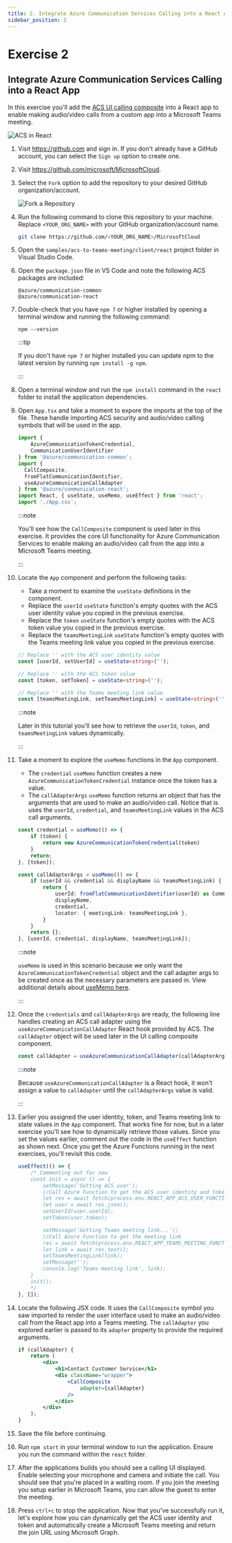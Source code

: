 ```yaml
---
title: 2. Integrate Azure Communication Services Calling into a React App
sidebar_position: 2
---
```


# Exercise 2

## Integrate Azure Communication Services Calling into a React App

In this exercise you'll add the [ACS UI calling composite](https://azure.github.io/communication-ui-library/?path=/docs/composites-call-joinexistingcall--join-existing-call) into a React app to enable making audio/video calls from a custom app into a Microsoft Teams meeting.

![ACS in React](/img/acs-to-teams/2-acs-react.png "ACS in React")

1. Visit https://github.com and sign in. If you don't already have a GitHub account, you can select the `Sign up` option to create one.

1. Visit https://github.com/microsoft/MicrosoftCloud.

1. Select the `Fork` option to add the repository to your desired GitHub organization/account.

    ![Fork a Repository](/img/acs-to-teams/fork-repo.png "Fork a Repository")

1. Run the following command to clone this repository to your machine. Replace `<YOUR_ORG_NAME>` with your GitHub organization/account name.

    ```bash
    git clone https://github.com/<YOUR_ORG_NAME>/MicrosoftCloud
    ```

1. Open the `samples/acs-to-teams-meeting/client/react` project folder in Visual Studio Code. 

1. Open the `package.json` file in VS Code and note the following ACS packages are included:

    ```
    @azure/communication-common 
    @azure/communication-react
    ``` 

1. Double-check that you have `npm 7` or higher installed by opening a terminal window and running the following command:

    ```
    npm --version
    ```

    :::tip
    
    If you don't have `npm 7` or higher installed you can update npm to the latest version by running `npm install -g npm`.

    :::

1. Open a terminal window and run the `npm install` command in the `react` folder to install the application dependencies. 

1. Open `App.tsx` and take a moment to expore the imports at the top of the file. These handle importing ACS security and audio/video calling symbols that will be used in the app.

    ```typescript
    import { 
        AzureCommunicationTokenCredential,
        CommunicationUserIdentifier 
    } from '@azure/communication-common';
    import {  
      CallComposite, 
      fromFlatCommunicationIdentifier, 
      useAzureCommunicationCallAdapter 
    } from '@azure/communication-react';
    import React, { useState, useMemo, useEffect } from 'react';
    import './App.css';
    ```

    :::note
    
    You'll see how the `CallComposite` component is used later in this exercise. It provides the core UI functionality for Azure Communication Services to enable making an audio/video call from the app into a Microsoft Teams meeting.

    :::

1. Locate the `App` component and perform the following tasks:
    - Take a moment to examine the `useState` definitions in the component.
    - Replace the `userId` `useState` function's empty quotes with the ACS user identity value you copied in the previous exercise.
    - Replace the `token` `useState` function's empty quotes with the ACS token value you copied in the previous exercise.
    - Replace the `teamsMeetingLink` `useState` function's empty quotes with the Teams meeting link value you copied in the previous exercise.

    ```typescript
    // Replace '' with the ACS user identity value
    const [userId, setUserId] = useState<string>('');

    // Replace '' with the ACS token value
    const [token, setToken] = useState<string>('');

    // Replace '' with the Teams meeting link value
    const [teamsMeetingLink, setTeamsMeetingLink] = useState<string>('');
    ```

    :::note
    
    Later in this tutorial you'll see how to retrieve the `userId`, `token`, and `teamsMeetingLink` values dynamically.

    :::

1. Take a moment to explore the `useMemo` functions in the `App` component.
    - The `credential` `useMemo` function creates a new `AzureCommunicationTokenCredential` instance once the token has a value.
    - The `callAdapterArgs` `useMemo` function returns an object that has the arguments that are used to make an audio/video call. Notice that is uses the `userId`, `credential`, and `teamsMeetingLink` values in the ACS call arguments.

    ```typescript
    const credential = useMemo(() => {
        if (token) {
            return new AzureCommunicationTokenCredential(token)
        }
        return;
    }, [token]);

    const callAdapterArgs = useMemo(() => {
        if (userId && credential && displayName && teamsMeetingLink) {
            return {
                userId: fromFlatCommunicationIdentifier(userId) as CommunicationUserIdentifier,
                displayName,
                credential,
                locator: { meetingLink: teamsMeetingLink },
            }
        }
        return {};
    }, [userId, credential, displayName, teamsMeetingLink]);
    ```

    :::note

    `useMemo` is used in this scenario because we only want the `AzureCommunicationTokenCredential` object and the call adapter args to be created once as the necessary parameters are passed in. View additional details about [useMemo here](https://reactjs.org/docs/hooks-reference.html#usememo).

    :::

1. Once the `credentials` and `callAdapterArgs` are ready, the following line handles creating an ACS call adapter using the `useAzureCommunicationCallAdapter` React hook provided by ACS. The `callAdapter` object will be used later in the UI calling composite component.

    ```typescript
    const callAdapter = useAzureCommunicationCallAdapter(callAdapterArgs);
    ```

    :::note

    Because `useAzureCommunicationCallAdapter` is a React hook, it won't assign a value to `callAdapter` until the `callAdapterArgs` value is valid.

    :::

1. Earlier you assigned the user identity, token, and Teams meeting link to state values in the `App` component. That works fine for now, but in a later exercise you'll see how to dynamically retrieve those values. Since you set the values earlier, comment out the code in the `useEffect` function as shown next. Once you get the Azure Functions running in the next exercises, you'll revisit this code.

    ```typescript
    useEffect(() => {
        /* Commenting out for now
        const init = async () => {
            setMessage('Getting ACS user');
            //Call Azure Function to get the ACS user identity and token
            let res = await fetch(process.env.REACT_APP_ACS_USER_FUNCTION as string);
            let user = await res.json();
            setUserId(user.userId);
            setToken(user.token);

            setMessage('Getting Teams meeting link...');
            //Call Azure Function to get the meeting link
            res = await fetch(process.env.REACT_APP_TEAMS_MEETING_FUNCTION as string);
            let link = await res.text();
            setTeamsMeetingLink(link);
            setMessage('');
            console.log('Teams meeting link', link);
        }
        init();
        */
    }, []);
    ```

1. Locate the following JSX code. It uses the `CallComposite` symbol you saw imported to render the user interface used to make an audio/video call from the React app into a Teams meeting. The `callAdapter` you explored earlier is passed to its `adapter` property to provide the required arguments.

    ```jsx
    if (callAdapter) {
        return (
            <div>
                <h1>Contact Customer Service</h1>
                <div className="wrapper">
                    <CallComposite
                        adapter={callAdapter} 
                    />
                </div>
            </div>
        );
    }
    ```

1. Save the file before continuing.

1. Run `npm start` in your terminal window to run the application. Ensure you run the command within the `react` folder.

1. After the applications builds you should see a calling UI displayed. Enable selecting your microphone and camera and initiate the call. You should see that you're placed in a waiting room. If you join the meeting you setup earlier in Microsoft Teams, you can allow the guest to enter the meeting.

1. Press `ctrl+c` to stop the application. Now that you've successfully run it, let's explore how you can dynamically get the ACS user identity and token and automatically create a Microsoft Teams meeting and return the join URL using Microsoft Graph.